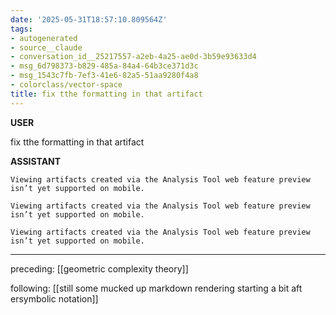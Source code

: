 ```yaml
---
date: '2025-05-31T18:57:10.809564Z'
tags:
- autogenerated
- source__claude
- conversation_id__25217557-a2eb-4a25-ae0d-3b59e93633d4
- msg_6d798373-b829-485a-84a4-64b3ce371d3c
- msg_1543c7fb-7ef3-41e6-82a5-51aa9280f4a8
- colorclass/vector-space
title: fix tthe formatting in that artifact
---
```


**USER**

fix tthe formatting in that artifact


**ASSISTANT**

```
Viewing artifacts created via the Analysis Tool web feature preview isn’t yet supported on mobile.
```


```
Viewing artifacts created via the Analysis Tool web feature preview isn’t yet supported on mobile.
```


```
Viewing artifacts created via the Analysis Tool web feature preview isn’t yet supported on mobile.
```


---

preceding: [[geometric complexity theory]]  


following: [[still some mucked up markdown rendering starting a bit aft ersymbolic notation]]